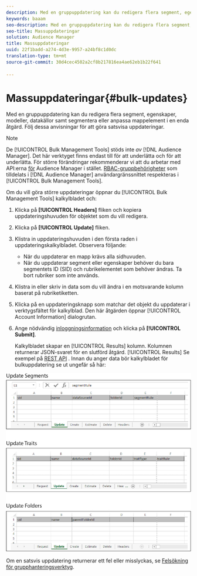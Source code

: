 ```yaml
---
description: Med en gruppuppdatering kan du redigera flera segment, egenskaper, modeller, datakällor samt segmentera eller anpassa mappelement i en enda åtgärd. Följ dessa anvisningar för att göra satsvisa uppdateringar.
keywords: baaam
seo-description: Med en gruppuppdatering kan du redigera flera segment, egenskaper, modeller, datakällor samt segmentera eller anpassa mappelement i en enda åtgärd. Följ dessa anvisningar för att göra satsvisa uppdateringar.
seo-title: Massuppdateringar
solution: Audience Manager
title: Massuppdateringar
uuid: 22f1badd-a274-4d3e-9957-a24bf8c1d0dc
translation-type: tm+mt
source-git-commit: 30d4cec4502a2cf8b217816ea4ae62eb1b22f641

---
```



# Massuppdateringar{#bulk-updates}

Med en gruppuppdatering kan du redigera flera segment, egenskaper, modeller, datakällor samt segmentera eller anpassa mappelement i en enda åtgärd. Följ dessa anvisningar för att göra satsvisa uppdateringar.

<!-- 

t_bulk_updates.xml

 -->

>[!NOTE]
>
>De [!UICONTROL Bulk Management Tools] stöds inte *av* [!DNL Audience Manager]. Det här verktyget finns endast till för att underlätta och för att underlätta. För större förändringar rekommenderar vi att du arbetar med API:erna [för](../../api/rest-api-main/aam-api-getting-started.md) Audience Manager i stället. [RBAC-gruppbehörigheter](../../features/administration/administration-overview.md) som tilldelats i [!DNL Audience Manager] användargränssnittet respekteras i [!UICONTROL Bulk Management Tools].

Om du vill göra större uppdateringar öppnar du [!UICONTROL Bulk Management Tools] kalkylbladet och:

1. Klicka på **[!UICONTROL Headers]** fliken och kopiera uppdateringshuvuden för objektet som du vill redigera.
1. Klicka på **[!UICONTROL Update]** fliken.
1. Klistra in uppdateringshuvuden i den första raden i uppdateringskalkylbladet. Observera följande:

   * När du uppdaterar en mapp krävs alla sidhuvuden.
   * När du uppdaterar segment eller egenskaper behöver du bara segmentets ID (SID) och rubrikelementet som behöver ändras. Ta bort rubriker som inte används.

1. Klistra in eller skriv in data som du vill ändra i en motsvarande kolumn baserat på rubriketiketten.
1. Klicka på en uppdateringsknapp som matchar det objekt du uppdaterar i verktygsfältet för kalkylblad.
Den här åtgärden öppnar [!UICONTROL Account Information] dialogrutan.

1. Ange nödvändig [inloggningsinformation](../../reference/bulk-management-tools/bulk-management-intro.md#auth-reqs) och klicka på **[!UICONTROL Submit]**.

   Kalkylbladet skapar en [!UICONTROL Results] kolumn. Kolumnen returnerar JSON-svaret för en slutförd åtgärd. [!UICONTROL Results] Se exempel på [REST API](../../api/rest-api-main/rest-api-main.md) . Innan du anger data bör kalkylbladet för bulkuppdatering se ut ungefär så här:

![](assets/update.png)

Om en satsvis uppdatering returnerar ett fel eller misslyckas, se [Felsökning för grupphanteringsverktyg](../../reference/bulk-management-tools/bulk-troubleshooting.md).
